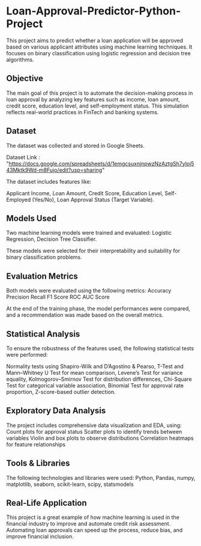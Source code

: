 # Loan-Approval-Predictor-Python-Project
This project aims to predict whether a loan application will be approved based on various applicant attributes using machine learning techniques. It focuses on binary classification using logistic regression and decision tree algorithms.

## Objective

The main goal of this project is to automate the decision-making process in loan approval by analyzing key features such as income, loan amount, credit score, education level, and self-employment status. This simulation reflects real-world practices in FinTech and banking systems.

## Dataset

The dataset was collected and stored in Google Sheets.

Dataset Link : "https://docs.google.com/spreadsheets/d/1emgcsuxnjnpwzNzAztgSh7yloj543Mktk9Wd-m8Fujo/edit?usp=sharing"

The dataset includes features like:

Applicant Income, 
Loan Amount, 
Credit Score, 
Education Level, 
Self-Employed (Yes/No), 
Loan Approval Status (Target Variable).

## Models Used

Two machine learning models were trained and evaluated:
Logistic Regression,
Decision Tree Classifier.

These models were selected for their interpretability and suitability for binary classification problems.

## Evaluation Metrics

Both models were evaluated using the following metrics:
Accuracy
Precision
Recall
F1 Score
ROC AUC Score

At the end of the training phase, the model performances were compared, and a recommendation was made based on the overall metrics.

## Statistical Analysis

To ensure the robustness of the features used, the following statistical tests were performed:

Normality tests using Shapiro-Wilk and D’Agostino & Pearso, 
T-Test and Mann–Whitney U Test for mean comparison, 
Levene’s Test for variance equality, 
Kolmogorov–Smirnov Test for distribution differences, 
Chi-Square Test for categorical variable association, 
Binomial Test for approval rate proportion, 
Z-score-based outlier detection.

## Exploratory Data Analysis

The project includes comprehensive data visualization and EDA, using:
Count plots for approval status
Scatter plots to identify trends between variables
Violin and box plots to observe distributions
Correlation heatmaps for feature relationships

## Tools & Libraries
The following technologies and libraries were used:
Python, Pandas, numpy, matplotlib, seaborn, scikit-learn, scipy, statsmodels

## Real-Life Application
This project is a great example of how machine learning is used in the financial industry to improve and automate credit risk assessment. Automating loan approvals can speed up the process, reduce bias, and improve financial inclusion.
